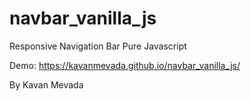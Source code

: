# navbar_vanilla_js
Responsive Navigation Bar Pure Javascript

Demo: https://kavanmevada.github.io/navbar_vanilla_js/

By Kavan Mevada

